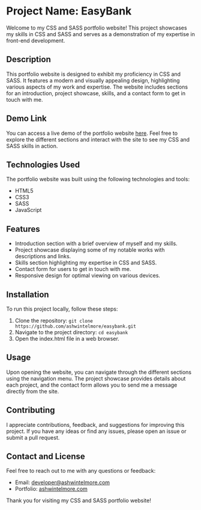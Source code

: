 # Project Name:  EasyBank

Welcome to my CSS and SASS portfolio website! This project showcases my skills in CSS and SASS and serves as a demonstration of my expertise in front-end development.

## Description

This portfolio website is designed to exhibit my proficiency in CSS and SASS. It features a modern and visually appealing design, highlighting various aspects of my work and expertise. The website includes sections for an introduction, project showcase, skills, and a contact form to get in touch with me.

## Demo Link

You can access a live demo of the portfolio website [here](https://easybank-c3nl.onrender.com). Feel free to explore the different sections and interact with the site to see my CSS and SASS skills in action.

## Technologies Used

The portfolio website was built using the following technologies and tools:

- HTML5
- CSS3
- SASS
- JavaScript

## Features

- Introduction section with a brief overview of myself and my skills.
- Project showcase displaying some of my notable works with descriptions and links.
- Skills section highlighting my expertise in CSS and SASS.
- Contact form for users to get in touch with me.
- Responsive design for optimal viewing on various devices.

## Installation

To run this project locally, follow these steps:

1. Clone the repository: `git clone https://github.com/ashwintelmore/easybank.git`
2. Navigate to the project directory: `cd easybank`
3. Open the index.html file in a web browser.

## Usage

Upon opening the website, you can navigate through the different sections using the navigation menu. The project showcase provides details about each project, and the contact form allows you to send me a message directly from the site.

## Contributing

I appreciate contributions, feedback, and suggestions for improving this project. If you have any ideas or find any issues, please open an issue or submit a pull request.


## Contact and License

Feel free to reach out to me with any questions or feedback:

- Email: [developer@ashwintelmore.com](mailto:developer@ashwintelmore.com)
- Portfolio: [ashwintelmore.com](ashwintelmore.com)

Thank you for visiting my CSS and SASS portfolio website!
